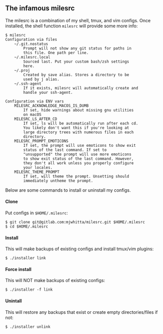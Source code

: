 ## The infamous milesrc

The milesrc is a combination of my shell, tmux, and vim configs. Once
installed, the shell function `milesrc` will provide some more info:

```
$ milesrc
Configuration via files
    ~/.git.nostatus
        Prompt will not show any git status for paths in
        this file. One path per line.
    ~/.milesrc.local
        Sourced last. Put your custom bash/zsh settings
        here.
    ~/.proj
        Created by save alias. Stores a directory to be
        used by j alias.
    ~/.ssh-agent
        If it exists, milesrc will automatically create and
        handle your ssh-agent.

Configuration via ENV vars
    MILESRC_ACKNOWLEDGE_MACOS_IS_DUMB
        If set, hide warnings about missing gnu utilities
        on macOS
    MILESRC_LS_AFTER_CD
        If set, ls will be automatically run after each cd.
        You likely don't want this if you're looking at
        large directory trees with numerous files in each
        directory.
    MILESRC_PROMPT_EMOTICONS
        If set, the prompt will use emoticons to show exit
        status of the last command. If set to
        "unsupported" the prompt will use more emoticons
        to show exit status of the last command. However,
        they don't all work unless you properly configure
        your locales.
    MILESRC_THEME_PROMPT
        If set, will theme the prompt. Unsetting should
        immediately untheme the prompt.
```

Below are some commands to install or uninstall my configs.

#### Clone

Put configs in `$HOME/.milesrc`:

```
$ git clone git@gitlab.com:mjwhitta/milesrc.git $HOME/.milesrc
$ cd $HOME/.milesrc
```

#### Install

This will make backups of existing configs and install tmux/vim
plugins:

```
$ ./installer link
```

#### Force install

This will NOT make backups of existing configs:

```
$ ./installer -f link
```

#### Unintall

This will restore any backups that exist or create empty
directories/files if not:

```
$ ./installer unlink
```
